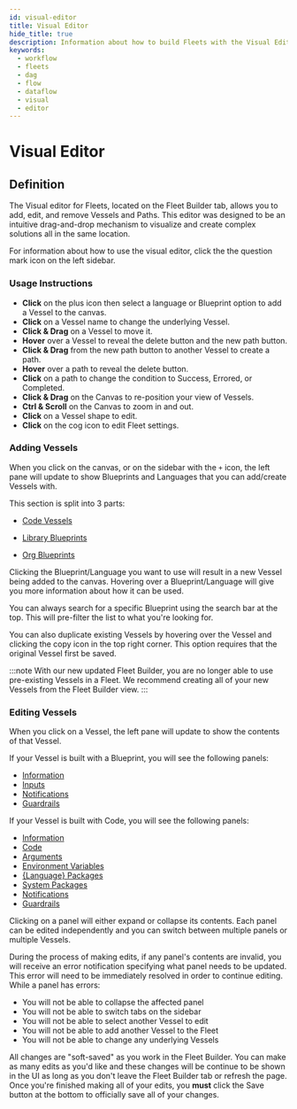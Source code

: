 ```yaml
---
id: visual-editor
title: Visual Editor
hide_title: true
description: Information about how to build Fleets with the Visual Editor.
keywords:
  - workflow
  - fleets
  - dag
  - flow
  - dataflow
  - visual
  - editor
---
```

# Visual Editor

## Definition

The Visual editor for Fleets, located on the Fleet Builder tab, allows you to add, edit, and remove Vessels and Paths. This editor was designed to be an intuitive drag-and-drop mechanism to visualize and create complex solutions all in the same location.

For information about how to use the visual editor, click the the question mark icon on the left sidebar.

### Usage Instructions

- **Click** on the plus icon then select a language or Blueprint option to add a Vessel to the canvas.
- **Click** on a Vessel name to change the underlying Vessel.
- **Click & Drag** on a Vessel to move it.
- **Hover** over a Vessel to reveal the delete button and the new path button.
- **Click & Drag** from the new path button to another Vessel to create a path.
- **Hover** over a path to reveal the delete button.
- **Click** on a path to change the condition to Success, Errored, or Completed.
- **Click & Drag** on the Canvas to re-position your view of Vessels.
- **Ctrl & Scroll** on the Canvas to zoom in and out.
- **Click** on a Vessel shape to edit.
- **Click** on the cog icon to edit Fleet settings.

### Adding Vessels

When you click on the canvas, or on the sidebar with the `+` icon, the left pane will update to show Blueprints and Languages that you can add/create Vessels with.

This section is split into 3 parts:
- [Code Vessels](../code/code-overview.md)

- [Library Blueprints](../blueprints/blueprint-library/blueprint-library-overview.md)

- [Org Blueprints](../blueprints/blueprints-overview.md)

Clicking the Blueprint/Language you want to use will result in a new Vessel being added to the canvas. Hovering over a Blueprint/Language will give you more information about how it can be used.

You can always search for a specific Blueprint using the search bar at the top. This will pre-filter the list to what you're looking for.

You can also duplicate existing Vessels by hovering over the Vessel and clicking the copy icon in the top right corner. This option requires that the original Vessel first be saved.

:::note
With our new updated Fleet Builder, you are no longer able to use pre-existing Vessels in a Fleet. We recommend creating all of your new Vessels from the Fleet Builder view.
:::

### Editing Vessels

When you click on a Vessel, the left pane will update to show the contents of that Vessel. 

If your Vessel is built with a Blueprint, you will see the following panels:

- [Information](../other-functions/information.md)
- [Inputs](../inputs.md)
- [Notifications](../notifications.md)
- [Guardrails](../guardrails.md)

If your Vessel is built with Code, you will see the following panels:

- [Information](../other-functions/information.md)
- [Code](../code/code-overview.md)
- [Arguments](../arguments.md)
- [Environment Variables](../environment-variables.md)
- [{Language} Packages](../packages/external-package-dependencies.md)
- [System Packages](../packages/system-package-dependencies.md)
- [Notifications](../notifications.md)
- [Guardrails](../guardrails.md)

Clicking on a panel will either expand or collapse its contents. Each panel can be edited independently and you can switch between multiple panels or multiple Vessels.

During the process of making edits, if any panel's contents are invalid, you will receive an error notification specifying what panel needs to be updated. This error will need to be immediately resolved in order to continue editing. While a panel has errors:
- You will not be able to collapse the affected panel 
- You will not be able to switch tabs on the sidebar
- You will not be able to select another Vessel to edit
- You will not be able to add another Vessel to the Fleet
- You will not be able to change any underlying Vessels

All changes are "soft-saved" as you work in the Fleet Builder. You can make as many edits as you'd like and these changes will be continue to be shown in the UI as long as you don't leave the Fleet Builder tab or refresh the page. Once you're finished making all of your edits, you **must** click the Save button at the bottom to officially save all of your changes.
